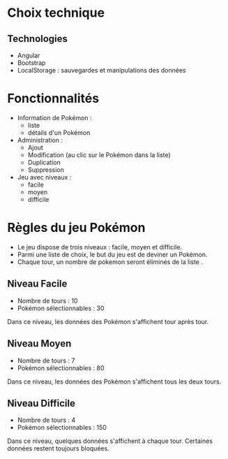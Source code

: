 # Choix technique

## Technologies

- Angular
- Bootstrap
- LocalStorage : sauvegardes et manipulations des données

# Fonctionnalités

- Information de Pokémon :
  - liste
  - détails d'un Pokémon
- Administration :
  - Ajout
  - Modification (au clic sur le Pokémon dans la liste)
  - Duplication
  - Suppression
- Jeu avec niveaux :
  - facile
  - moyen
  - difficile

# Règles du jeu Pokémon

- Le jeu dispose de trois niveaux : facile, moyen et difficile.
- Parmi une liste de choix, le but du jeu est de deviner un Pokémon.
- Chaque tour, un nombre de pokemon seront éliminés de la liste .

## Niveau Facile

- Nombre de tours : 10
- Pokémon sélectionnables : 30

<p>Dans ce niveau, les données des Pokémon s'affichent tour après tour.</p>

## Niveau Moyen

- Nombre de tours : 7
- Pokémon sélectionnables : 80

<p>Dans ce niveau, les données des Pokémon s'affichent tous les deux tours.</p>

## Niveau Difficile

- Nombre de tours : 4
- Pokémon sélectionnables : 150

<p>Dans ce niveau, quelques données s'affichent à chaque tour. Certaines données restent toujours bloquées.</p>
